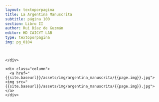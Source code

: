 ```yaml
---
layout: textoporpagina
title: La Argentina Manuscrita
subtitle: página 100
section: Libro II
author: Rui Díaz de Guzmán
editor: HD CAICYT LAB
type: textoporpagina
img: pg_0104
---
```


<div class="row">
    <div class="column">


    </div>

    <div class="column">
      <a href="{{site.baseurl}}/assets/img/argentina_manuscrita/{{page.img}}.jpg"><img src="{{site.baseurl}}/assets/img/argentina_manuscrita/{{page.img}}.jpg"></a>
    </div>
</div>